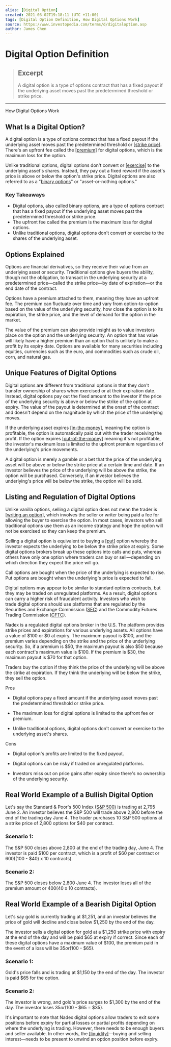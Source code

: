 ```yaml
---
alias: [Digital Option]
created: 2021-03-02T19:18:11 (UTC +11:00)
tags: [Digital Option Definition, How Digital Options Work]
source: https://www.investopedia.com/terms/d/digitaloption.asp
author: James Chen
---
```


# Digital Option Definition

> ## Excerpt
> A digital option is a type of options contract that has a fixed payout if the underlying asset moves past the predetermined threshold or strike price.

---

How Digital Options Work
## What Is a Digital Option?

A digital option is a type of options contract that has a fixed payout if the underlying asset moves past the predetermined threshold or [[strike price]](https://www.investopedia.com/terms/s/strikeprice.asp). There's an upfront fee called the [[premium]](https://www.investopedia.com/terms/o/option-premium.asp) for digital options, which is the maximum loss for the option.

Unlike traditional options, digital options don't convert or [[exercise]](https://www.investopedia.com/terms/e/exercise.asp) to the underlying asset's shares. Instead, they pay out a fixed reward if the asset's price is above or below the option's strike price. Digital options are also referred to as a "[binary options](https://www.investopedia.com/terms/b/binary-option.asp)" or "asset-or-nothing options." 

### Key Takeaways

-   Digital options, also called binary options, are a type of options contract that has a fixed payout if the underlying asset moves past the predetermined threshold or strike price.
-   The upfront fee called the premium is the maximum loss for digital options.
-   Unlike traditional options, digital options don't convert or exercise to the shares of the underlying asset. 

## Options Explained

Options are financial derivatives, so they receive their value from an underlying asset or security. Traditional options give buyers the ability, though not the obligation, to transact in the underlying security at a predetermined price—called the strike price—by date of expiration—or the end date of the contract.

Options have a premium attached to them, meaning they have an upfront fee. The premium can fluctuate over time and vary from option-to-option based on the value of the underlying security, how close the option is to its expiration, the strike price, and the level of demand for the option in the market.

The value of the premium can also provide insight as to value investors place on the option and the underlying security. An option that has value will likely have a higher premium than an option that is unlikely to make a profit by its expiry date. Options are available for many securities including equities, currencies such as the euro, and commodities such as crude oil, corn, and natural gas.

## Unique Features of Digital Options

Digital options are different from traditional options in that they don't transfer ownership of shares when exercised or at their expiration date. Instead, digital options pay out the fixed amount to the investor if the price of the underlying security is above or below the strike of the option at expiry. The value of the payout is determined at the onset of the contract and doesn't depend on the magnitude by which the price of the underlying moves.

If the underlying asset expires [[in-the-money]](https://www.investopedia.com/terms/i/inthemoney.asp), meaning the option is profitable, the option is automatically paid out with the trader receiving the profit. If the option expires [[out-of-the-money]](https://www.investopedia.com/terms/o/outofthemoney.asp) meaning it's not profitable, the investor's maximum loss is limited to the upfront premium regardless of the underlying's price movements.

A digital option is merely a gamble or a bet that the price of the underlying asset will be above or below the strike price at a certain time and date. If an investor believes the price of the underlying will be above the strike, the option will be purchased. Conversely, if an investor believes the underlying's price will be below the strike, the option will be sold.

## Listing and Regulation of Digital Options

Unlike vanilla options, selling a digital option does not mean the trader is [[writing an option]](https://www.investopedia.com/terms/w/writing-an-option.asp), which involves the seller or writer being paid a fee for allowing the buyer to exercise the option. In most cases, investors who sell traditional options use them as an income strategy and hope the option will not be exercised so they can keep the premium.

Selling a digital option is equivalent to buying a [[put]](https://www.investopedia.com/terms/p/put.asp) option whereby the investor expects the underlying to be below the strike price at expiry. Some digital options brokers break up these options into calls and puts, whereas others have only one option where traders can buy or sell—depending on which direction they expect the price will go.

Call options are bought when the price of the underlying is expected to rise. Put options are bought when the underlying's price is expected to fall.

Digital options may appear to be similar to standard options contracts, but they may be traded on unregulated platforms. As a result, digital options can carry a higher risk of fraudulent activity. Investors who wish to trade digital options should use platforms that are regulated by the Securities and Exchange Commission ([SEC](https://www.investopedia.com/terms/s/sec.asp)) and the Commodity Futures Trading Commission ([CFTC](https://www.investopedia.com/terms/c/cftc.asp)).

Nadex is a regulated digital options broker in the U.S. The platform provides strike prices and expirations for various underlying assets. All options have a value of $100 or $0 at expiry. The maximum payout is $100, and the premium varies depending on the strike and the price of the underlying security. So, if a premium is $50, the maximum payout is also $50 because each contract's maximum value is $100. If the premium is $30, the maximum payout is $70 for that option.

Traders buy the option if they think the price of the underlying will be above the strike at expiration. If they think the underlying will be below the strike, they sell the option.

Pros

-   Digital options pay a fixed amount if the underlying asset moves past the predetermined threshold or strike price.
    
-   The maximum loss for digital options is limited to the upfront fee or premium.
    
-   Unlike traditional options, digital options don't convert or exercise to the underlying asset's shares.
    

Cons

-   Digital option's profits are limited to the fixed payout.
    
-   Digital options can be risky if traded on unregulated platforms.
    
-   Investors miss out on price gains after expiry since there's no ownership of the underlying security.
    

## Real World Example of a Bullish Digital Option

Let's say the Standard & Poor's 500 Index ([S&P 500)](https://www.investopedia.com/terms/s/sp500.asp) is trading at 2,795 June 2. An investor believes the S&P 500 will trade above 2,800 before the end of the trading day June 4. The trader purchases 10 S&P 500 options at a strike price of 2,800 options for $40 per contract.

### Scenario 1:

The S&P 500 closes above 2,800 at the end of the trading day, June 4. The investor is paid $100 per contract, which is a profit of $60 per contract or $600 (($100 - $40) x 10 contracts).

### Scenario 2:

The S&P 500 closes below 2,800 June 4. The investor loses all of the premium amount or $400 ($40 x 10 contracts).

## Real World Example of a Bearish Digital Option

Let's say gold is currently trading at $1,251, and an investor believes the price of gold will decline and close below $1,250 by the end of the day.

The investor sells a digital option for gold at a $1,250 strike price with expiry at the end of the day and will be paid $65 at expiry if correct. Since each of these digital options have a maximum value of $100, the premium paid in the event of a loss will be $35 or ($100 - $65).

### Scenario 1:

Gold's price falls and is trading at $1,150 by the end of the day. The investor is paid $65 for the option.

### Scenario 2:

The investor is wrong, and gold's price surges to $1,300 by the end of the day. The investor loses $35 or ($100 - $65 = $35).

It's important to note that Nadex digital options allow traders to exit some positions before expiry for partial losses or partial profits depending on where the underlying is trading. However, there needs to be enough buyers and seller available. In other words, the [[liquidity]](https://www.investopedia.com/terms/l/liquidity.asp)—buying and selling interest—needs to be present to unwind an option position before expiry.
